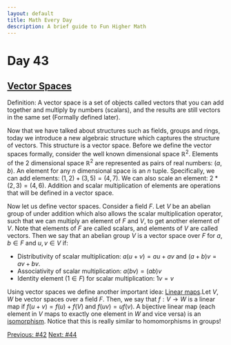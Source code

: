 ```yaml
---
layout: default
title: Math Every Day
description: A brief guide to Fun Higher Math
---
```

# Day 43

## [Vector Spaces](https://en.wikipedia.org/wiki/Linear_algebra#Vector_spaces)

Definition: A vector space is a set of objects called vectors that you can add together and multiply by numbers (scalars), and the results are still vectors in the same set (Formally defined later).

Now that we have talked about structures such as fields, groups and rings, today we introduce a new algebraic structure which captures the structure of vectors. This structure is a vector space. Before we define the vector spaces formally, consider the well known dimensional space $\mathbb{R}^2$. Elements of the 2 dimensional space $\mathbb{R}^2$ are represented as pairs of real numbers: $(a,b)$. An element for any $n$ dimensional space is an $n$ tuple. Specifically, we can add elements: $(1,2)+(3,5)=(4,7)$. We can also scale an element: $2*(2,3)=(4,6)$. Addition and scalar multiplication of elements are operations that will be defined in a vector space.

Now let us define vector spaces. Consider a field $F$. Let $V$ be an abelian group of under addition which also allows the scalar multiplication operator, such that we can multiply an element of $F$ and $V$, to get another element of $V$. Note that elements of $F$ are called scalars, and elements of $V$ are called vectors. Then we say that an abelian group $V$ is a vector space over $F$ for $a,b\in F$ and $u,v\in V$ if:
- Distributivity of scalar multiplication: $a(u+v)=au+av$ and $(a+b)v=av+bv$.
- Associativity of scalar multiplication: $a(bv)=(ab)v$
- Identity element ($1\in F$) for scalar multiplication: $1v=v$

Using vector spaces we define another important idea: [Linear maps](https://en.wikipedia.org/wiki/Linear_map).Let $V,W$ be vector spaces over a field $F$. Then, we say that $f:V\to W$ is a linear map if $f(u+v)=f(u)+f(V)$ and $f(uv)=uf(v)$. A bijective linear map (each element in $V$ maps to exactly one element in $W$ and vice versa) is an [isomorphism](https://en.wikipedia.org/wiki/Isomorphism). Notice that this is really similar to homomorphisms in groups!


<div class="day-nav-wrapper">
  <a href="./day42.html" class="day-nav__link">Previous: #42</a>
  <a href="./day44.html" class="day-nav__link">Next: #44</a>
</div>


